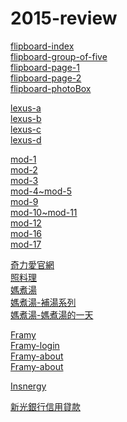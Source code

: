 # 2015-review

<a href="http://garden.decoder.com.tw/portal/demo/flipboard/index.html">flipboard-index</a><br>
<a href="http://garden.decoder.com.tw/portal/demo/flipboard/group-of-five.html">flipboard-group-of-five</a><br>
<a href="http://garden.decoder.com.tw/portal/demo/flipboard/page-1.html">flipboard-page-1</a><br>
<a href="http://garden.decoder.com.tw/portal/demo/flipboard/page-2.html">flipboard-page-2</a><br>
<a href="http://garden.decoder.com.tw/portal/demo/flipboard/photoBox.html">flipboard-photoBox</a><br>

<a href="http://garden.decoder.com.tw/portal/demo/cms/lexus/lexus-a.html">lexus-a</a><br>
<a href="http://garden.decoder.com.tw/portal/demo/cms/lexus/lexus-b.html">lexus-b</a><br>
<a href="http://garden.decoder.com.tw/portal/demo/cms/lexus/lexus-c.html">lexus-c</a><br>
<a href="http://garden.decoder.com.tw/portal/demo/cms/lexus/lexus-d.html">lexus-d</a><br>

<a href="http://garden.decoder.com.tw/portal/demo/cms/mod/mod-1.html">mod-1</a><br>
<a href="http://garden.decoder.com.tw/portal/demo/cms/mod/mod-2.html">mod-2</a><br>
<a href="http://garden.decoder.com.tw/portal/demo/cms/mod/mod-3.html">mod-3</a><br>
<a href="http://garden.decoder.com.tw/portal/demo/cms/mod/mod-4~mod-5">mod-4~mod-5</a><br>
<a href="http://garden.decoder.com.tw/portal/demo/cms/mod/mod-9.html">mod-9</a><br>
<a href="http://garden.decoder.com.tw/portal/demo/cms/mod/mod-10~mod-11.html">mod-10~mod-11</a><br>
<a href="http://garden.decoder.com.tw/portal/demo/cms/mod/mod-12.html">mod-12</a><br>
<a href="http://garden.decoder.com.tw/portal/demo/cms/mod/mod-16.html">mod-16</a><br>
<a href="http://garden.decoder.com.tw/portal/demo/cms/mod/mod-17.html">mod-17</a><br>

<a href="http://www.love712.com/">奇力愛官網</a><br>
<a href="http://www.care4cook.com/">照料理</a><br>
<a href="http://www.come4table.com/">媽煮湯</a><br>
<a href="http://garden.decoder.com.tw/portal/demo/come4table_minisite/">媽煮湯-補湯系列</a><br>
<a href="http://garden.decoder.com.tw/portal/demo/come4table_minisite2/">媽煮湯-媽煮湯的一天</a><br>

<a href="http://garden.decoder.com.tw/framy/" target="_blank">Framy</a><br>
<a href="http://garden.decoder.com.tw/framy/login.html" target="_blank">Framy-login</a><br>
<a href="http://garden.decoder.com.tw/framy/about.html" target="_blank">Framy-about</a><br>
<a href="http://garden.decoder.com.tw/framy/about.html" target="_blank">Framy-about</a><br>

<a href="http://garden.decoder.com.tw/insnergy/" target="_blank">Insnergy</a><br>

<a href="http://garden.decoder.com.tw/portal/demo/shin_mini_site_03/" target="_blank">新光銀行信用貸款</a><br>



